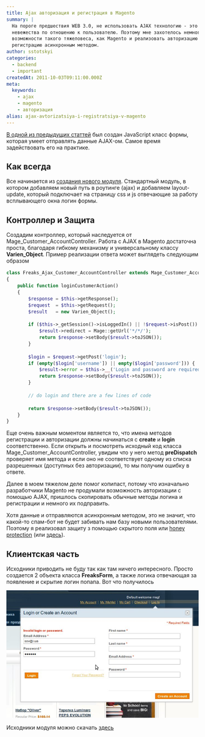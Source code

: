 ```yaml
---
title: Ajax авторизация и регистрация в Magento
summary: |
  На пороге предшествия WEB 3.0, не использовать AJAX технологию - это сверх
  невежества по отношению к пользователю. Поэтому мне захотелось немного оживить
  возможности такого тяжеловеса, как Magento и реализовать авторизацию и
  регистрацию асинхронным методом.
author: sstotskyi
categories:
  - backend
  - important
createdAt: 2011-10-03T09:11:00.000Z
meta:
  keywords:
    - ajax
    - magento
    - авторизация
alias: ajax-avtorizatsiya-i-registratsiya-v-magento
---
```


[В одной из предыдущих статтей](/javascript/show-16-ajax-formy-v-magento) был создан JavaScript класс формы, которая умеет отправлять данные AJAX-ом. Самое время задействовать его на практике.

## Как всегда

Все начинается из [создания нового модуля](/php_and_somethings/show-5-magento-sozdanie-crud-modulia). Стандартный модуль, в котором добавляем новый путь в роутинге (ajax) и добавляем layout-update, который подключает на страницу css и js отвечающие за работу всплывающего окна логин формы.

## Контроллер и Защита

Создадим контроллер, который наследуется от Mage\_Customer\_AccountController. Работа с AJAX в Magento достаточна проста, благодаря гибкому механизму и универсальному классу **Varien\_Object**. Пример реализации ответа может выглядеть следующим образом

```php
class Freaks_Ajax_Customer_AccountController extends Mage_Customer_AccountController
{
    public function loginCustomerAction()
    {
        $response = $this->getResponse();
        $request  = $this->getRequest();
        $result   = new Varien_Object();

        if ($this->_getSession()->isLoggedIn() || !$request->isPost()) {
            $result->redirect = Mage::getUrl('*/*/');
            return $response->setBody($result->toJSON());
        }

        $login = $request->getPost('login');
        if (empty($login['username']) || empty($login['password'])) {
            $result->error = $this->__('Login and password are required.');
            return $response->setBody($result->toJSON());
        }

        // do login and there are a few lines of code
        
        return $response->setBody($result->toJSON());
    }
}
```

Еще очень важным моментом является то, что имена методов регистрации и авторизации должны начинаться с **create** и **login** соответственно. Если открыть и посмотреть исходный код класса Mage\_Customer\_AccountController, увидим что у него метод **preDispatch** проверяет имя метода и если оно не соответствует одному из списка разрешенных (доступных без авторизации), то мы получим ошибку в ответе.

Далее в моем тяжелом деле помог копипаст, потому что изначально разработчики Magento не продумали возможность авторизации с помощью AJAX, пришлось скопировать обычные методы логина и регистрации и немного их подправить.

Хотя данные и отправляются асинхронным методом, это не значит, что какой-то спам-бот не будет забивать нам базу новыми пользователями. Поэтому я реализовал защиту з помощью скрытого поля или [honey protection](http://en.wikipedia.org/wiki/Honeypot_(computing)) (или [здесь](http://habrahabr.ru/blogs/spam/127604/)).

## Клиентская часть

Исходники приводить не буду так как там ничего интересного. Просто создается 2 объекта класса **FreaksForm**, а также логика отвечающая за появление и скрытие логин попапа. Вот что получилось

![magento ajax login and register](./magento_ajax_login.jpg "Magento ajax попап")

Исходники модуля можно скачать [здесь](./Freaks_Ajax.zip)